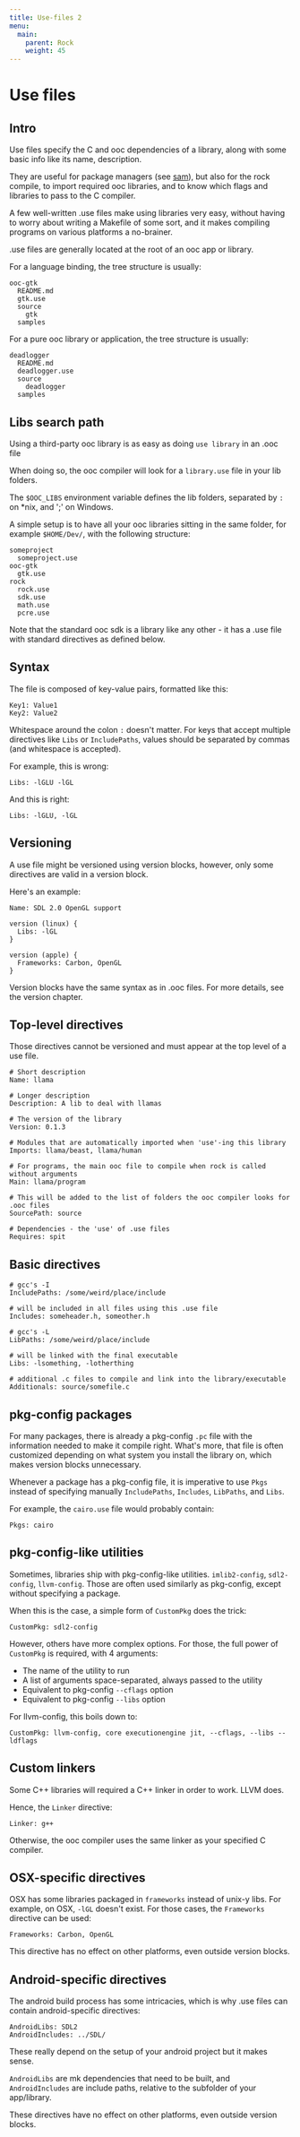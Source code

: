 ```yaml
---
title: Use-files 2
menu:
  main:
    parent: Rock
    weight: 45
---
```


Use files
=========

Intro
-----

Use files specify the C and ooc dependencies of a library, along
with some basic info like its name, description.

They are useful for package managers (see [sam](https://github.com/nddrylliog/sam)),
but also for the rock compile, to import required ooc libraries, and
to know which flags and libraries to pass to the C compiler.

A few well-written .use files make using libraries very easy,
without having to worry about writing a Makefile of some sort, and
it makes compiling programs on various platforms a no-brainer.

.use files are generally located at the root of an ooc app or library.

For a language binding, the tree structure is usually:

~~~
ooc-gtk
  README.md
  gtk.use
  source
    gtk
  samples
~~~

For a pure ooc library or application, the tree structure is usually:

~~~
deadlogger
  README.md
  deadlogger.use
  source
    deadlogger
  samples
~~~

Libs search path
----------------

Using a third-party ooc library is as easy as doing `use library` in an .ooc file

When doing so, the ooc compiler will look for a `library.use` file in your lib folders.

The `$OOC_LIBS` environment variable defines the lib folders, separated by `:` on \*nix,
and ';' on Windows.

A simple setup is to have all your ooc libraries sitting in the same folder, for example
`$HOME/Dev/`, with the following structure:

~~~
someproject
  someproject.use
ooc-gtk
  gtk.use
rock
  rock.use
  sdk.use
  math.use
  pcre.use
~~~

Note that the standard ooc sdk is a library like any other - it has a .use file with
standard directives as defined below.

Syntax
------

The file is composed of key-value pairs, formatted like this:

~~~
Key1: Value1
Key2: Value2
~~~

Whitespace around the colon `:` doesn't matter. For keys that accept multiple
directives like `Libs` or `IncludePaths`, values should be separated by commas
(and whitespace is accepted).

For example, this is wrong:

~~~
Libs: -lGLU -lGL
~~~

And this is right:

~~~
Libs: -lGLU, -lGL
~~~

Versioning
----------

A use file might be versioned using version blocks, however, only some directives
are valid in a version block.

Here's an example:

~~~
Name: SDL 2.0 OpenGL support

version (linux) {
  Libs: -lGL
}

version (apple) {
  Frameworks: Carbon, OpenGL
}
~~~

Version blocks have the same syntax as in .ooc files. For more details, see the
version chapter.

Top-level directives
--------------------

Those directives cannot be versioned and must appear at the top level of
a use file.

~~~
# Short description
Name: llama

# Longer description
Description: A lib to deal with llamas

# The version of the library
Version: 0.1.3

# Modules that are automatically imported when 'use'-ing this library
Imports: llama/beast, llama/human

# For programs, the main ooc file to compile when rock is called without arguments
Main: llama/program

# This will be added to the list of folders the ooc compiler looks for .ooc files
SourcePath: source

# Dependencies - the 'use' of .use files
Requires: spit
~~~

Basic directives
----------------

~~~
# gcc's -I
IncludePaths: /some/weird/place/include

# will be included in all files using this .use file
Includes: someheader.h, someother.h

# gcc's -L
LibPaths: /some/weird/place/include

# will be linked with the final executable
Libs: -lsomething, -lotherthing

# additional .c files to compile and link into the library/executable
Additionals: source/somefile.c
~~~

pkg-config packages
-------------------

For many packages, there is already a pkg-config `.pc` file with the information
needed to make it compile right. What's more, that file is often customized depending
on what system you install the library on, which makes version blocks unnecessary.

Whenever a package has a pkg-config file, it is imperative to use `Pkgs` instead
of specifying manually `IncludePaths`, `Includes`, `LibPaths`, and `Libs`.

For example, the `cairo.use` file would probably contain:

~~~
Pkgs: cairo
~~~

pkg-config-like utilities
-------------------------

Sometimes, libraries ship with pkg-config-like utilities. `imlib2-config`,
`sdl2-config`, `llvm-config`. Those are often used similarly as pkg-config,
except without specifying a package.

When this is the case, a simple form of `CustomPkg` does the trick:

~~~
CustomPkg: sdl2-config
~~~

However, others have more complex options. For those, the full power of
`CustomPkg` is required, with 4 arguments:

  * The name of the utility to run
  * A list of arguments space-separated, always passed to the utility
  * Equivalent to pkg-config `--cflags` option
  * Equivalent to pkg-config `--libs` option

For llvm-config, this boils down to:

~~~
CustomPkg: llvm-config, core executionengine jit, --cflags, --libs --ldflags
~~~

Custom linkers
--------------

Some C++ libraries will required a C++ linker in order to work. LLVM does.

Hence, the `Linker` directive:

~~~
Linker: g++
~~~

Otherwise, the ooc compiler uses the same linker as your specified C compiler.

OSX-specific directives
-----------------------

OSX has some libraries packaged in `frameworks` instead of unix-y libs. For example,
on OSX, `-lGL` doesn't exist. For those cases, the `Frameworks` directive can be used:

~~~
Frameworks: Carbon, OpenGL
~~~

This directive has no effect on other platforms, even outside version blocks.

Android-specific directives
---------------------------

The android build process has some intricacies, which is why .use files can contain
android-specific directives:

~~~
AndroidLibs: SDL2
AndroidIncludes: ../SDL/
~~~

These really depend on the setup of your android project but it makes sense.

`AndroidLibs` are mk dependencies that need to be built, and `AndroidIncludes` are
include paths, relative to the subfolder of your app/library.

These directives have no effect on other platforms, even outside version blocks.
